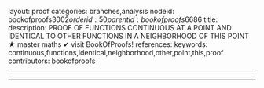 layout: proof
categories: branches,analysis
nodeid: bookofproofs$3002
orderid: 50
parentid: bookofproofs$6686
title: 
description: PROOF OF FUNCTIONS CONTINUOUS AT A POINT AND IDENTICAL TO OTHER FUNCTIONS IN A NEIGHBORHOOD OF THIS POINT &#9733; master maths &#10004; visit BookOfProofs!
references: 
keywords: continuous,functions,identical,neighborhood,other,point,this,proof
contributors: bookofproofs

---


---
